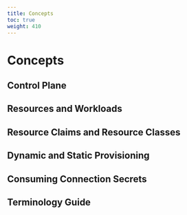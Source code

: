```yaml
---
title: Concepts
toc: true
weight: 410
---
```

# Concepts

## Control Plane

## Resources and Workloads

## Resource Claims and Resource Classes

## Dynamic and Static Provisioning

## Consuming Connection Secrets

## Terminology Guide